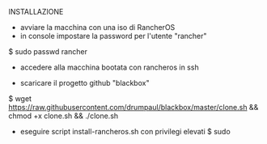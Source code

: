 INSTALLAZIONE

- avviare la macchina con una iso di RancherOS
- in console impostare la password per l'utente "rancher"

$ sudo passwd rancher

- accedere alla macchina bootata con rancheros in ssh

- scaricare il progetto github "blackbox"

$ wget https://raw.githubusercontent.com/drumpaul/blackbox/master/clone.sh && chmod +x clone.sh && ./clone.sh

- eseguire script install-rancheros.sh con privilegi elevati
$ sudo 
